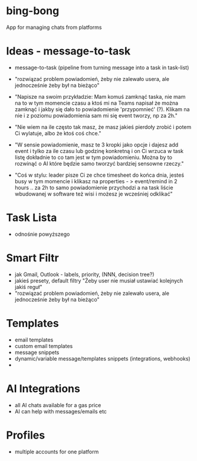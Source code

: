 # bing-bong
App for managing chats from platforms

# Ideas - message-to-task
- message-to-task (pipeline from turning message into a task in task-list)
- "rozwiązać problem powiadomień, żeby nie zalewało usera, ale jednocześnie żeby był na bieżąco"
- "Napisze na swoim przykładzie: Mam komuś zamknąć taska, nie mam na to w tym momencie czasu a ktoś mi na Teams napisał że można zamknąć i jakby się dało to powiadomienie 'przypomnieć' (?). Klikam na nie i z poziomu powiadomienia sam mi się event tworzy, np za 2h."
- "Nie wiem na ile często tak masz, że masz jakieś pierdoły zrobić i potem Ci wylatuje, albo że ktoś coś chce."
  
- "W sensie powiadomienie, masz te 3 kropki jako opcje i dajesz add event i tylko za ile czasu lub godzinę konkretną i on Ci wrzuca w task listę dokładnie to co tam jest w tym powiadomieniu. Można by to rozwinąć o AI które będzie samo tworzyć bardziej sensowne rzeczy."
- "Coś w stylu: leader pisze Ci ze chce timesheet do końca dnia, jesteś busy w tym momencie i klikasz na properties - > event/remind in 2 hours .. za 2h to samo powiadomienie przychodzi a na task liście wbudowanej w software też wisi i możesz je wcześniej odklikać"

# Task Lista
- odnośnie powyższego

# Smart Filtr
- jak Gmail, Outlook - labels, priority, (NNN, decision tree?)
- jakieś presety, default filtry "Żeby user nie musiał ustawiać kolejnych jakiś reguł"
- "rozwiązać problem powiadomień, żeby nie zalewało usera, ale jednocześnie żeby był na bieżąco"

# Templates
- email templates
- custom email templates
- message snippets
- dynamic/variable message/templates snippets (integrations, webhooks)
- 

# AI Integrations 
- all AI chats available for a gas price
- AI can help with messages/emails etc

# Profiles 
- multiple accounts for one platform
